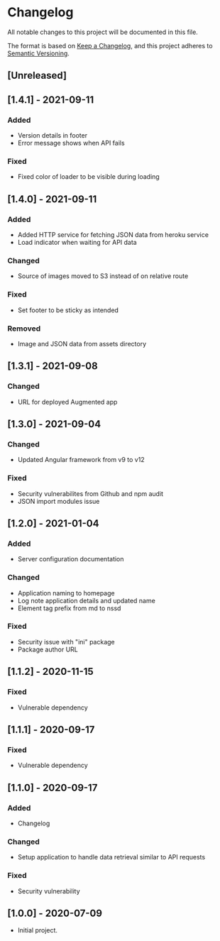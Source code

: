 # Changelog
All notable changes to this project will be documented in this file.

The format is based on [Keep a Changelog](https://keepachangelog.com/en/1.0.0/),
and this project adheres to [Semantic Versioning](https://semver.org/spec/v2.0.0.html).

## [Unreleased]

## [1.4.1] - 2021-09-11

### Added

- Version details in footer
- Error message shows when API fails

### Fixed

- Fixed color of loader to be visible during loading

## [1.4.0] - 2021-09-11

### Added

- Added HTTP service for fetching JSON data from heroku service
- Load indicator when waiting for API data

### Changed

- Source of images moved to S3 instead of on relative route

### Fixed

- Set footer to be sticky as intended

### Removed

- Image and JSON data from assets directory

## [1.3.1] - 2021-09-08

### Changed

- URL for deployed Augmented app

## [1.3.0] - 2021-09-04

### Changed
- Updated Angular framework from v9 to v12

### Fixed
- Security vulnerabilites from Github and npm audit
- JSON import modules issue

## [1.2.0] - 2021-01-04
### Added
- Server configuration documentation

### Changed
- Application naming to homepage
- Log note application details and updated name
- Element tag prefix from md to nssd

### Fixed
- Security issue with "ini" package
- Package author URL

## [1.1.2] - 2020-11-15

### Fixed
- Vulnerable dependency

## [1.1.1] - 2020-09-17

### Fixed
- Vulnerable dependency

## [1.1.0] - 2020-09-17

### Added
- Changelog

### Changed
- Setup application to handle data retrieval similar to API requests

### Fixed
- Security vulnerability

## [1.0.0] - 2020-07-09
- Initial project.
